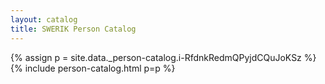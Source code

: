 ```yaml
---
layout: catalog
title: SWERIK Person Catalog
---
```

{% assign p = site.data._person-catalog.i-RfdnkRedmQPyjdCQuJoKSz %}
{% include person-catalog.html p=p %}

